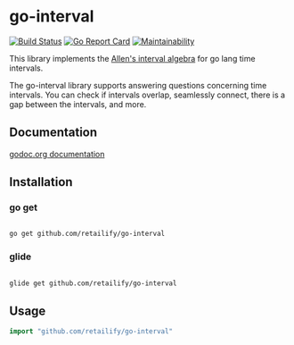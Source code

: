 # go-interval

[![Build Status](https://travis-ci.org/retailify/go-interval.svg?branch=master)](https://travis-ci.org/retailify/go-interval) [![Go Report Card](https://goreportcard.com/badge/github.com/retailify/go-interval)](https://goreportcard.com/report/github.com/retailify/go-interval) [![Maintainability](https://api.codeclimate.com/v1/badges/19b3641a71295105f000/maintainability)](https://codeclimate.com/github/retailify/go-interval/maintainability)


This library implements the [Allen's interval algebra](http://www.ics.uci.edu/~alspaugh/cls/shr/allen.html) for
go lang time intervals.

The go-interval library supports answering questions concerning time intervals.
You can check if intervals overlap, seamlessly connect, there is a gap between the intervals, and more.

## Documentation

[godoc.org documentation](https://godoc.org/github.com/retailify/go-interval)

## Installation

### go get

``` bash

go get github.com/retailify/go-interval
```

### glide

``` bash

glide get github.com/retailify/go-interval
```


## Usage

``` go
import "github.com/retailify/go-interval"
```

